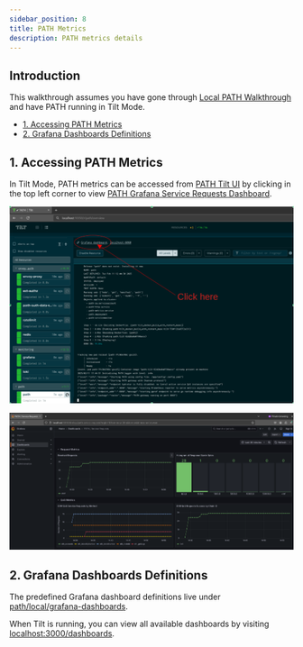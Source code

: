 ```yaml
---
sidebar_position: 8
title: PATH Metrics
description: PATH metrics details
---
```


## Introduction <!-- omit in toc -->

This walkthrough assumes you have gone through [Local PATH Walkthrough](./walkthrough.md)
and have PATH running in Tilt Mode.

- [1. Accessing PATH Metrics](#1-accessing-path-metrics)
- [2. Grafana Dashboards Definitions](#2-grafana-dashboards-definitions)

## 1. Accessing PATH Metrics

In Tilt Mode, PATH metrics can be accessed from [PATH Tilt UI](http://localhost:10350/r/path/overview) by clicking
in the top left corner to view [PATH Grafana Service Requests Dashboard](http://localhost:3000/d/relays/path-service-requests?orgId=1).

![Tilt PATH](./img/metrics_localnet_overview.png)

![Grafana PATH](./img/metrics_localnet_relays.png)

## 2. Grafana Dashboards Definitions

The predefined Grafana dashboard definitions live under [path/local/grafana-dashboards](https://github.com/buildwithgrove/path/tree/main/local/grafana-dashboards).

When Tilt is running, you can view all available dashboards by visiting [localhost:3000/dashboards](http://localhost:3000/dashboards).

<!---
TODO_MVP(@adshmh): add a section to reference the metrics package once PR #152 is merged.
-->

<!--- TODO_DOCUMENT(@Olshansk): add a section for dashboards to:
  1. Add screenshots of the dashboards available
  2. Link to dashboards available
-->
